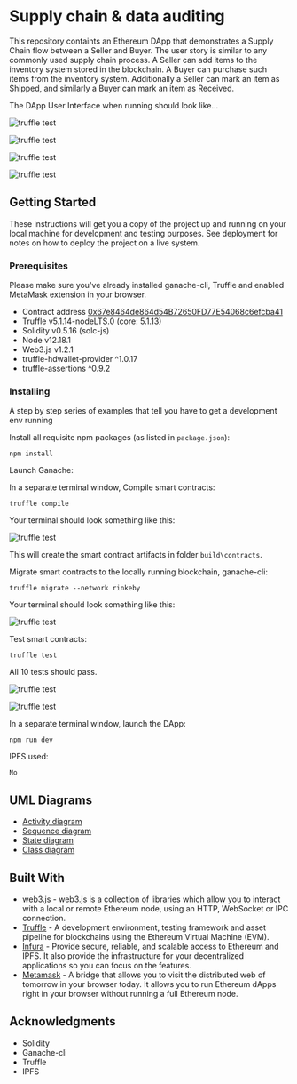 # Supply chain & data auditing

This repository containts an Ethereum DApp that demonstrates a Supply Chain flow between a Seller and Buyer. The user story is similar to any commonly used supply chain process. A Seller can add items to the inventory system stored in the blockchain. A Buyer can purchase such items from the inventory system. Additionally a Seller can mark an item as Shipped, and similarly a Buyer can mark an item as Received.

The DApp User Interface when running should look like...

![truffle test](project-6/screenshots/1.png)

![truffle test](project-6/screenshots/2.png)

![truffle test](project-6/screenshots/3.png)

![truffle test](project-6/screenshots/4.png)


## Getting Started

These instructions will get you a copy of the project up and running on your local machine for development and testing purposes. See deployment for notes on how to deploy the project on a live system.

### Prerequisites

Please make sure you've already installed ganache-cli, Truffle and enabled MetaMask extension in your browser.

- Contract address [0x67e8464de864d54B72650FD77E54068c6efcba41](https://rinkeby.etherscan.io/address/0x67e8464de864d54B72650FD77E54068c6efcba41)
- Truffle v5.1.14-nodeLTS.0 (core: 5.1.13)
- Solidity v0.5.16 (solc-js)
- Node v12.18.1
- Web3.js v1.2.1
- truffle-hdwallet-provider ^1.0.17
- truffle-assertions ^0.9.2

### Installing

A step by step series of examples that tell you have to get a development env running

Install all requisite npm packages (as listed in ```package.json```):

```
npm install
```
Launch Ganache:

In a separate terminal window, Compile smart contracts:

```
truffle compile
```

Your terminal should look something like this:

![truffle test](project-6/screenshots/compile.png)

This will create the smart contract artifacts in folder ```build\contracts```.

Migrate smart contracts to the locally running blockchain, ganache-cli:

```
truffle migrate --network rinkeby
```

Your terminal should look something like this:

![truffle test](project-6/screenshots/migrate.png)

Test smart contracts:

```
truffle test
```

All 10 tests should pass.

![truffle test](project-6/screenshots/test1.png)

![truffle test](project-6/screenshots/test2.png)

In a separate terminal window, launch the DApp:

```
npm run dev
```
IPFS used:

```
No
```

## UML Diagrams

* [Activity diagram](project-6/screenshots/Activity_UML_Diagram.png?raw=true "Activity diagram")
* [Sequence diagram](project-6/screenshots/Sequence_UML_Diagram.png?raw=true "Sequence diagram")
* [State diagram](project-6/screenshots/State_UML_Diagram.png?raw=true "State diagram")
* [Class diagram](project-6/screenshots/Class_UML.png?raw=true "Class diagram")

## Built With

* [web3.js](https://github.com/ethereum/web3.js/) - web3.js is a collection of libraries which allow you to interact with a local or remote Ethereum node, using an HTTP, WebSocket or IPC connection.
* [Truffle](https://www.trufflesuite.com/docs/truffle/getting-started/installation) - A development environment, testing framework and asset pipeline for blockchains using the Ethereum Virtual Machine (EVM).
* [Infura](https://infura.io) - Provide secure, reliable, and scalable access to Ethereum and IPFS. It also provide the infrastructure for your decentralized applications so you can focus on the features.
* [Metamask](https://metamask.io/) - A bridge that allows you to visit the distributed web of tomorrow in your browser today. It allows you to run Ethereum dApps right in your browser without running a full Ethereum node.

## Acknowledgments

* Solidity
* Ganache-cli
* Truffle
* IPFS
